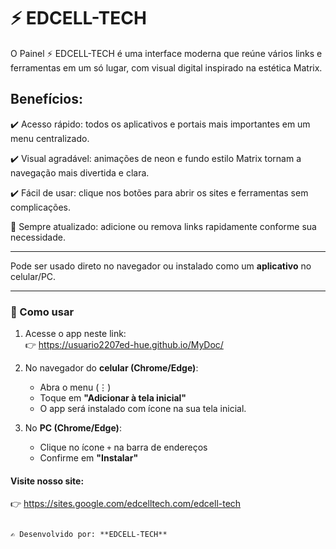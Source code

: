# ⚡ EDCELL-TECH

O Painel ⚡ EDCELL-TECH é uma interface moderna que reúne vários links e ferramentas em um só lugar, com visual digital inspirado na estética Matrix.

## Benefícios:

✔️ Acesso rápido: todos os aplicativos e portais mais importantes em um menu centralizado.

✔️ Visual agradável: animações de neon e fundo estilo Matrix tornam a navegação mais divertida e clara.

✔️ Fácil de usar: clique nos botões para abrir os sites e ferramentas sem complicações.

📌 Sempre atualizado: adicione ou remova links rapidamente conforme sua necessidade.

---

Pode ser usado direto no navegador ou instalado como um **aplicativo** no celular/PC.

---

### 🚀 Como usar
1. Acesse o app neste link:  
   👉 https://usuario2207ed-hue.github.io/MyDoc/ 

2. No navegador do **celular (Chrome/Edge)**:  
   - Abra o menu (⋮)  
   - Toque em **"Adicionar à tela inicial"**  
   - O app será instalado com ícone na sua tela inicial.  

3. No **PC (Chrome/Edge)**:  
   - Clique no ícone `+` na barra de endereços  
   - Confirme em **"Instalar"**  

#### Visite nosso site: 

   👉 https://sites.google.com/edcelltech.com/edcell-tech

```

✍️ Desenvolvido por: **EDCELL-TECH**
